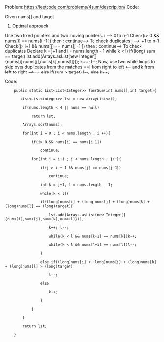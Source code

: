Problem: https://leetcode.com/problems/4sum/description/
Code:

Given nums\[] and target


1. Optimal approach

Use two fixed pointers and two moving pointers.
i --> 0 to n-1
	Check(i> 0 && nums\[i] == nums\[i -1 ]) then : continue--> To check duplicates
j --> i+1 to n-1
	Check(j> i+1 && nums\[j] == nums\[j -1 ]) then : continue--> To check duplicates
		Declare k = j+1 and l = nums.length - 1
			while(k < l)
				if((long) sum == target)
					lst.add(Arrays.asList(new Integer\[]{nums\[i],nums\[j],nums\[k],nums\[l]}));
						k++; l--;
						Now, use two while loops to skip over duplicates from the matches
						==l from right to left <-- and k from left to right -->==
				else if(sum > target)
					l--;
				else
					k++;

Code:

```
    public static List<List<Integer>> fourSum(int nums[],int target){

       List<List<Integer>> lst = new ArrayList<>();

        if(nums.length < 4 || nums == null)

            return lst;

        Arrays.sort(nums);

        for(int i = 0 ; i < nums.length ; i ++){

            if(i> 0 && nums[i] == nums[i-1])

                continue;

            for(int j = i+1 ; j < nums.length ; j++){

                if(j > i + 1 && nums[j] == nums[j-1])

                    continue;

                int k = j+1, l = nums.length - 1;

                while(k < l){

                if((long)nums[i] + (long)nums[j] + (long)nums[k] + (long)nums[l] == (long)target){

                    lst.add(Arrays.asList(new Integer[]{nums[i],nums[j],nums[k],nums[l]}));

                    k++; l--;

                    while(k < l && nums[k-1] == nums[k])k++;

                    while(k < l && nums[l+1] == nums[l])l--;

                }

                else if((long)nums[i] + (long)nums[j] + (long)nums[k] + (long)nums[l] > (long)target)

                    l--;

                else

                    k++;

                }

            }

        }

        return lst;

    }
```

